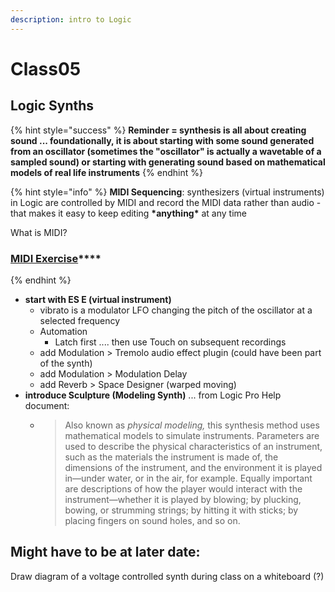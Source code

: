 ```yaml
---
description: intro to Logic
---
```


# Class05

## **Logic Synths**

{% hint style="success" %}
**Reminder = synthesis is all about creating sound ... foundationally, it is about starting with some sound generated from an oscillator \(sometimes the "oscillator" is actually a wavetable of a sampled sound\) or starting with generating sound based on mathematical models of real life instruments**
{% endhint %}

{% hint style="info" %}
**MIDI Sequencing**: synthesizers \(virtual instruments\) in Logic are controlled by MIDI and record the MIDI data rather than audio - that makes it easy to keep editing **\*anything\*** at any time

What is MIDI?

### [**MIDI Exercise**](../units/analog-audio/audio-synthesis/midi-exercise.md)\*\*\*\*
{% endhint %}

* **start with ES E \(virtual instrument\)**
  * vibrato is a modulator LFO changing the pitch of the oscillator at a selected frequency
  * Automation
    * Latch first .... then use Touch on subsequent recordings
  * add Modulation &gt; Tremolo audio effect plugin \(could have been part of the synth\)
  * add Modulation &gt; Modulation Delay
  * add Reverb &gt; Space Designer \(warped moving\)
* **introduce Sculpture \(Modeling Synth\)** ... from Logic Pro Help document:
  * > Also known as _physical modeling,_ this synthesis method uses mathematical models to simulate instruments. Parameters are used to describe the physical characteristics of an instrument, such as the materials the instrument is made of, the dimensions of the instrument, and the environment it is played in—under water, or in the air, for example. Equally important are descriptions of how the player would interact with the instrument—whether it is played by blowing; by plucking, bowing, or strumming strings; by hitting it with sticks; by placing fingers on sound holes, and so on.

## Might have to be at later date:

Draw diagram of a voltage controlled synth during class on a whiteboard \(?\)

